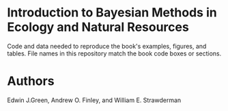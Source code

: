 # Introduction to Bayesian Methods in Ecology and Natural Resources

Code and data needed to reproduce the book's examples, figures, and tables. File names in this repository match the book code boxes or sections.

# Authors

Edwin J.Green, Andrew O. Finley, and William E. Strawderman

